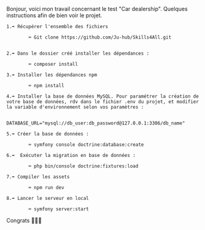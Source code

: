 Bonjour, voici mon travail concernant le test "Car dealership".
Quelques instructions afin de bien voir le projet.
    
    1.➡️ Récupérer l'ensemble des fichiers

            ⌨ Git clone https://github.com/Ju-hub/Skills4All.git
             

    2.➡️ Dans le dossier créé installer les dépendances :

            ⌨ composer install

    3.➡️ Installer les dépendances npm

            ⌨ npm install

    4.➡️ Installer la base de données MySQL. Pour paramétrer la création de votre base de données, rdv dans le fichier .env du projet, et modifier la variable d'environnement selon vos paramètres :

            DATABASE_URL="mysql://db_user:db_password@127.0.0.1:3306/db_name"
    
    5.➡️ Créer la base de données :

            ⌨ symfony console doctrine:database:create
    
    6.➡️  Exécuter la migration en base de données :

            ⌨ php bin/console doctrine:fixtures:load

    7.➡️ Compiler les assets

            ⌨ npm run dev

    8.➡️ Lancer le serveur en local

            ⌨ symfony server:start 


Congrats 🍾🍾🍾